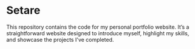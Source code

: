 # Setare
This repository contains the code for my personal portfolio website. It’s a straightforward website designed to introduce myself, highlight my skills, and showcase the projects I've completed.
